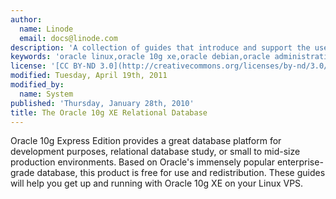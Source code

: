 ```yaml
---
author:
  name: Linode
  email: docs@linode.com
description: 'A collection of guides that introduce and support the use of Oracle 10g XE on Linux VPS systems.'
keywords: 'oracle linux,oracle 10g xe,oracle debian,oracle administration'
license: '[CC BY-ND 3.0](http://creativecommons.org/licenses/by-nd/3.0/us/)'
modified: Tuesday, April 19th, 2011
modified_by:
  name: System
published: 'Thursday, January 28th, 2010'
title: The Oracle 10g XE Relational Database
---
```


Oracle 10g Express Edition provides a great database platform for development purposes, relational database study, or small to mid-size production environments. Based on Oracle's immensely popular enterprise-grade database, this product is free for use and redistribution. These guides will help you get up and running with Oracle 10g XE on your Linux VPS.
